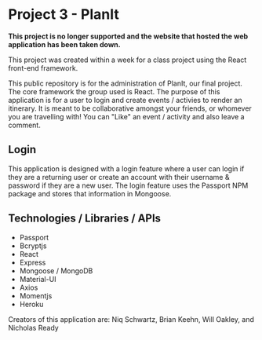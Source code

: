 # Project 3 - PlanIt
**This project is no longer supported and the website that hosted the web application has been taken down.**

This project was created within a week for a class project using the React front-end framework. 

This public repository is for the administration of PlanIt, our final project. The core framework the group used is React. The purpose of this application is for a user to login and create events / activies to render an itinerary. It is meant to be collaborative amongst your friends, or whomever you are travelling with! You can "Like" an event / activity and also leave a comment.

## Login
This application is designed with a login feature where a user can login if they are a returning user or create an account with their username & password if they are a new user. The login feature uses the Passport NPM package and stores that information in Mongoose. 

## Technologies / Libraries / APIs
* Passport
* Bcryptjs
* React
* Express
* Mongoose / MongoDB
* Material-UI
* Axios
* Momentjs
* Heroku

Creators of this application are: Niq Schwartz, Brian Keehn, Will Oakley, and Nicholas Ready

